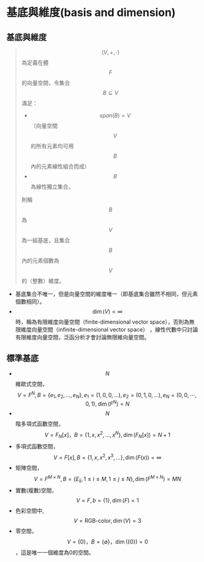 # 基底與維度\(basis and dimension\)

## 基底與維度

> $$(V, +, \cdot)$$為定義在體$$F$$的向量空間，令集合$$B \subseteq V$$滿足：
>
> * $$span(B) = V$$（向量空間$$V$$的所有元素均可用$$B$$內的元素線性組合而成）
> * $$B$$為線性獨立集合。
>
> 則稱$$B$$為$$V$$為一組基底，且集合$$B$$內的元素個數為$$V$$的（整數）維度。

* 基底集合不唯一，但是向量空間的維度唯一（即基底集合雖然不相同，但元素個數相同）。
* $$\dim⁡(V)<\infty$$時，稱為有限維度向量空間（finite-dimensional vector space），否則為無限維度向量空間（infinite-dimensional vector space）  ，線性代數中只討論有限維度向量空間，泛函分析才會討論無限維向量空間。

## 標準基底

* $$N$$維歐式空間，$$V=F^N, B=\{e_1,e_2,\dots,e_N \}, e_1=(1,0,0,\dots), e_2=(0,1,0,\dots),e_N=(0,0,⋯,0,1), \dim⁡(F^N )=N$$
* $$N$$階多項式函數空間，$$V=F_N [x] ，B=\{1,x,x^2,\dots,x^N \}, \dim⁡(F_N [x])=N+1$$
* 多項式函數空間，$$V=F[x], B=\{1,x,x^2,x^3,\dots\},\dim⁡(F(x))=\infty$$
* 矩陣空間，$$V=F^{M\times N}, B=\{E_{ij}, 1\leq i \leq M, 1\leq j \leq N\},\dim⁡(F^{M \times N} )=MN$$
* 實數\(複數\)空間，$$V=F, b=\{1\},\dim⁡(F)=1$$
* 色彩空間中, $$V=\text{RGB-color}, \dim⁡(V)=3$$
* 零空間，$$V=\{0\}，B=\{\emptyset\}，\dim⁡(\{0\})=0$$，這是唯一一個維度為0的空間。



